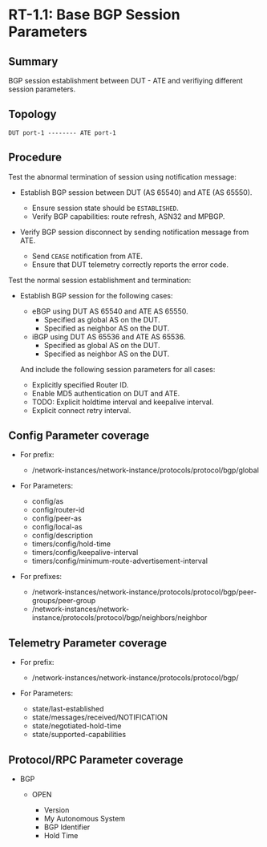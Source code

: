 # RT-1.1: Base BGP Session Parameters

## Summary

BGP session establishment between DUT - ATE and verifiying different session parameters.

## Topology

    DUT port-1 -------- ATE port-1

## Procedure

Test the abnormal termination of session using notification message:

*   Establish BGP session between DUT (AS 65540) and ATE (AS 65550).

    *   Ensure session state should be `ESTABLISHED`.
    *   Verify BGP capabilities: route refresh, ASN32 and MPBGP.

*   Verify BGP session disconnect by sending notification message from ATE.

    *   Send `CEASE` notification from ATE.
    *   Ensure that DUT telemetry correctly reports the error code.

Test the normal session establishment and termination:

*   Establish BGP session for the following cases:

    *   eBGP using DUT AS 65540 and ATE AS 65550.
        *   Specified as global AS on the DUT.
        *   Specified as neighbor AS on the DUT.
    *   iBGP using DUT AS 65536 and ATE AS 65536.
        *   Specified as global AS on the DUT.
        *   Specified as neighbor AS on the DUT.

    And include the following session parameters for all cases:

    *   Explicitly specified Router ID.
    *   Enable MD5 authentication on DUT and ATE.
    *   TODO: Explicit holdtime interval and keepalive interval.
    *   Explicit connect retry interval.

## Config Parameter coverage

*   For prefix:

    *   /network-instances/network-instance/protocols/protocol/bgp/global

*   For Parameters:

    *   config/as
    *   config/router-id
    *   config/peer-as
    *   config/local-as
    *   config/description
    *   timers/config/hold-time
    *   timers/config/keepalive-interval
    *   timers/config/minimum-route-advertisement-interval

*   For prefixes:    

    *   /network-instances/network-instance/protocols/protocol/bgp/peer-groups/peer-group
    *   /network-instances/network-instance/protocols/protocol/bgp/neighbors/neighbor
    
## Telemetry Parameter coverage   
    
*   For prefix:
    
    *   /network-instances/network-instance/protocols/protocol/bgp/

*   For Parameters:

    *   state/last-established
    *   state/messages/received/NOTIFICATION
    *   state/negotiated-hold-time
    *   state/supported-capabilities

## Protocol/RPC Parameter coverage

*   BGP
    
    *   OPEN
    
        *   Version
        *   My Autonomous System
        *   BGP Identifier
        *   Hold Time
